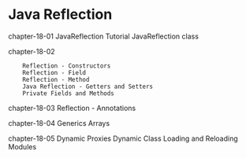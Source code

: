 # Java Reflection

chapter-18-01
		JavaReflection Tutorial
		JavaReflection class

chapter-18-02

		Reflection - Constructors
		Reflection - Field
		Reflection - Method
		Java Reflection - Getters and Setters
		Private Fields and Methods
chapter-18-03
		Reflection - Annotations


chapter-18-04
		Generics
		Arrays


chapter-18-05
		Dynamic Proxies
		Dynamic Class Loading and Reloading
		Modules
